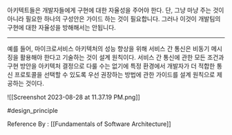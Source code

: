 
아키텍트들은 개발자들에게 구현에 대한 자율성을 주어야 한다. 단, 그냥 마냥 주는 것이 아니라 필요한 하나의 구성안은 가이드 하는 것이 필요합니다. 그러나 이것이 개발팀의 구현에 대한 자율성을 방해해서는 안됩니다. 

---------

예를 들어, 마이크로서비스 아키텍처의 성능 향상을 위해 서비스 간 통신은 비동기 메시징을 활용해야 한다고 기술하는 것이 설계 원칙이다. 서비스 간 통신에 관한 모든 조건과 구현 방안을 아키텍처 결정으로 다룰 수는 없기에 특정 환경에서 개발자가 더 적합한 통신 프로토콜을 선택할 수 있도록 우선 권장하는 방법에 관한 가이드를 설계 원칙으로 제공하는 것이다.

![[Screenshot 2023-08-28 at 11.37.19 PM.png]]

#design_principle 

Reference By : [[Fundamentals of Software Architecture]]